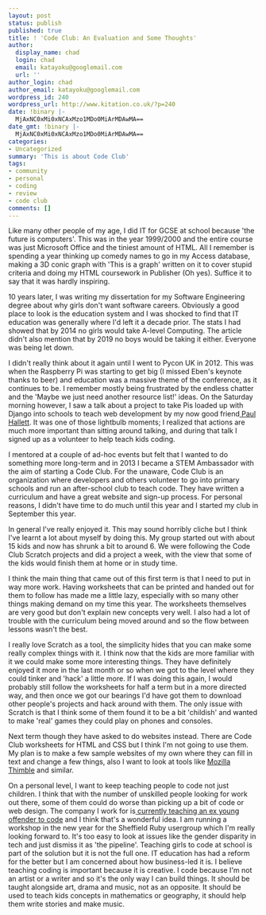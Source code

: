 ```yaml
---
layout: post
status: publish
published: true
title: ! 'Code Club: An Evaluation and Some Thoughts'
author:
  display_name: chad
  login: chad
  email: katayoku@googlemail.com
  url: ''
author_login: chad
author_email: katayoku@googlemail.com
wordpress_id: 240
wordpress_url: http://www.kitation.co.uk/?p=240
date: !binary |-
  MjAxNC0xMi0xNCAxMzo1MDo0MiArMDAwMA==
date_gmt: !binary |-
  MjAxNC0xMi0xNCAxMzo1MDo0MiArMDAwMA==
categories:
- Uncategorized
summary: 'This is about Code Club'
tags:
- community
- personal
- coding
- review
- code club
comments: []
---
```

<p>Like many other people of my age, I did IT for GCSE at school because 'the future is computers'. This was in the year 1999/2000 and the entire course was just Microsoft Office and the tiniest amount of HTML. All I remember is spending a year thinking up comedy names to go in my Access database, making a 3D conic graph with 'This is a graph' written on it to cover stupid criteria and doing my HTML coursework in Publisher (Oh yes). Suffice it to say that it was hardly inspiring.</p>
<p>10 years later, I was writing my dissertation for my Software Engineering degree about why girls don't want software careers. Obviously a good place to look is the education system and I was shocked to find that IT education was generally where I'd left it a decade prior. The stats I had showed that by 2014 no girls would take A-level Computing. The article didn't also mention that by 2019 no boys would be taking it either. Everyone was being let down.</p>
<p>I didn't really think about it again until I went to Pycon UK in 2012. This was when the Raspberry Pi was starting to get big (I missed Eben's keynote thanks to beer) and education was a massive theme of the conference, as it continues to be. I remember mostly being frustrated by the endless chatter and the 'Maybe we just need another resource list!' ideas. On the Saturday morning however, I saw a talk about a project to take Pis loaded up with Django into schools to teach web development by my now good friend<a href="http://phalt.co/"> Paul Hallett</a>. It was one of those lightbulb moments; I realized that actions are much more important than sitting around talking, and during that talk I signed up as a volunteer to help teach kids coding.</p>
<p>I mentored at a couple of ad-hoc events but felt that I wanted to do something more long-term and in 2013 I became a STEM Ambassador with the aim of starting a Code Club. For the unaware, Code Club is an organization where developers and others volunteer to go into primary schools and run an after-school club to teach code. They have written a curriculum and have a great website and sign-up process. For personal reasons, I didn't have time to do much until this year and I started my club in September this year.</p>
<p>In general I've really enjoyed it. This may sound horribly cliche but I think I've learnt a lot about myself by doing this. My group started out with about 15 kids and now has shrunk a bit to around 6. We were following the Code Club Scratch projects and did a project a week, with the view that some of the kids would finish them at home or in study time.</p>
<p>I think the main thing that came out of this first term is that I need to put in way more work. Having worksheets that can be printed and handed out for them to follow has made me a little lazy, especially with so many other things making demand on my time this year. The worksheets themselves are very good but don't explain new concepts very well. I also had a lot of trouble with the curriculum being moved around and so the flow between lessons wasn't the best.</p>
<p>I really love Scratch as a tool, the simplicity hides that you can make some really complex things with it. I think now that the kids are more familiar with it we could make some more interesting things. They have definitely enjoyed it more in the last month or so when we got to the level where they could tinker and 'hack' a little more. If I was doing this again, I would probably still follow the worksheets for half a term but in a more directed way, and then once we got our bearings I'd have got them to download other people's projects and hack around with them. The only issue with Scratch is that I think some of them found it to be a bit 'childish' and wanted to make 'real' games they could play on phones and consoles.</p>
<p>Next term though they have asked to do websites instead. There are Code Club worksheets for HTML and CSS but I think I'm not going to use them. My plan is to make a few sample websites of my own where they can fill in text and change a few things, also I want to look at tools like <a href="https://thimble.webmaker.org/">Mozilla Thimble</a> and similar.</p>
<p>On a personal level, I want to keep teaching people to code not just children. I think that with the number of unskilled people looking for work out there, some of them could do worse than picking up a bit of code or web design. The company I work for is<a href="http://www.yoomee.com/teaching-young-offenders-to-code-update"> currently teaching an ex young offender to code</a> and I think that's a wonderful idea. I am running a workshop in the new year for the Sheffield Ruby usergroup which I'm really looking forward to. It's too easy to look at issues like the gender disparity in tech and just dismiss it as 'the pipeline'. Teaching girls to code at school is part of the solution but it is not the full one. IT education has had a reform for the better but I am concerned about how business-led it is. I believe teaching coding is important because it is creative. I code because I'm not an artist or a writer and so it's the only way I can build things. It should be taught alongside art, drama and music, not as an opposite. It should be used to teach kids concepts in mathematics or geography, it should help them write stories and make music.</p>
<p>&nbsp;</p>
